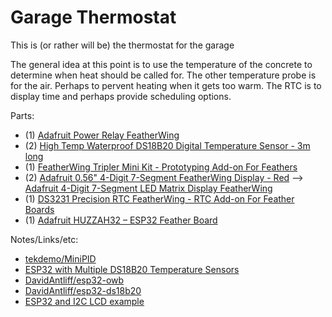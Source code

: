 # Garage Thermostat

This is (or rather will be) the thermostat for the garage


The general idea at this point is to use the temperature of the concrete to determine when heat should be called for.  The other temperature probe is for the air.  Perhaps to pervent heating when it gets too warm.  The RTC is to display time and perhaps provide scheduling options.


Parts:
* (1) [Adafruit Power Relay FeatherWing](https://www.adafruit.com/product/3191)
* (2) [High Temp Waterproof DS18B20 Digital Temperature Sensor - 3m long](https://www.adafruit.com/product/3846)
* (1) [FeatherWing Tripler Mini Kit - Prototyping Add-on For Feathers](https://www.adafruit.com/product/3417)
* (2) [Adafruit 0.56" 4-Digit 7-Segment FeatherWing Display - Red](https://www.adafruit.com/product/3108) --> [Adafruit 4-Digit 7-Segment LED Matrix Display FeatherWing](https://www.adafruit.com/product/3088)
* (1) [DS3231 Precision RTC FeatherWing - RTC Add-on For Feather Boards](https://www.adafruit.com/product/3028)
* (1) [Adafruit HUZZAH32 – ESP32 Feather Board](https://www.adafruit.com/product/3405)


Notes/Links/etc:
* [tekdemo/MiniPID](https://github.com/tekdemo/MiniPID)
* [ESP32 with Multiple DS18B20 Temperature Sensors](https://randomnerdtutorials.com/esp32-with-multiple-ds18b20-temperature-sensors/)
* [DavidAntliff/esp32-owb](https://github.com/DavidAntliff/esp32-owb)
* [DavidAntliff/esp32-ds18b20](https://github.com/DavidAntliff/esp32-ds18b20)
* [ESP32 and I2C LCD example](http://www.esp32learning.com/code/esp32-and-i2c-lcd-example.php)



